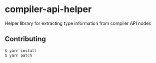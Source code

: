 # compiler-api-helper

Helper library for extracting type information from compiler API nodes

## Contributing

```bash
$ yarn install
$ yarn patch
```
